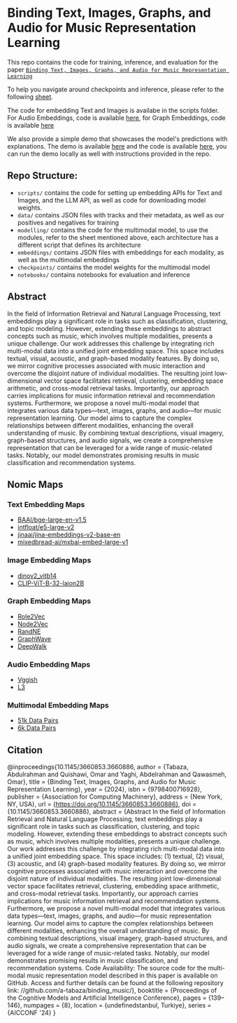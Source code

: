 # Binding Text, Images, Graphs, and Audio for Music Representation Learning
This repo contains the code for training, inference, and evaluation for the paper [``Binding Text, Images, Graphs, and Audio for Music Representation Learning``](https://doi.org/10.1145/3660853.3660886)

To help you navigate around checkpoints and inference, please refer to the following [sheet](https://docs.google.com/spreadsheets/d/11v6GrVe-0SJwl2Xqv_F5k20S1s6H_6B1uQ6oYKZL2Z0/edit?usp=sharing).

The code for embedding Text and Images is availabe in the scripts folder. For Audio Embeddings, code is available [here](https://github.com/a-tabaza/audio_embeddings), for Graph Embeddings, code is available [here](https://github.com/AbdelRahmanYaghi/FairouzConf)

We also provide a simple demo that showcases the model's predictions with explanations. The demo is available [here](https://fairouz.streamlit.app/) and the code is available [here](https://github.com/a-tabaza/fairouz_demo), you can run the demo locally as well with instructions provided in the repo.

## Repo Structure:
- `scripts/` contains the code for setting up embedding APIs for Text and Images, and the LLM API, as well as code for downloading model weights.
- `data/` contains JSON files with tracks and their metadata, as well as our positives and negatives for training
- `modelling/` contains the code for the multimodal model, to use the modules, refer to the sheet mentioned above, each architecture has a different script that defines its architecture
- `embeddings/` contains JSON files with embeddings for each modality, as well as the multimodal embeddings
- `checkpoints/` contains the model weights for the multimodal model
- `notebooks/` contains notebooks for evaluation and inference

## Abstract
In the field of Information Retrieval and Natural Language Processing, text embeddings play a significant role in tasks such as classification, clustering, and topic modeling. However, extending these embeddings to abstract concepts such as music, which involves multiple modalities, presents a unique challenge. Our work addresses this challenge by integrating rich multi-modal data into a unified joint embedding space. This space includes textual, visual, acoustic, and graph-based modality features. By doing so, we mirror cognitive processes associated with music interaction and overcome the disjoint nature of individual modalities. The resulting joint low-dimensional vector space facilitates retrieval, clustering, embedding space arithmetic, and cross-modal retrieval tasks. Importantly, our approach carries implications for music information retrieval and recommendation systems. Furthermore, we propose a novel multi-modal model that integrates various data types—text, images, graphs, and audio—for music representation learning. Our model aims to capture the complex relationships between different modalities, enhancing the overall understanding of music. By combining textual descriptions, visual imagery, graph-based structures, and audio signals, we create a comprehensive representation that can be leveraged for a wide range of music-related tasks. Notably, our model demonstrates promising results in music classification and recommendation systems.

## Nomic Maps
### Text Embedding Maps
- [BAAI/bge-large-en-v1.5](https://atlas.nomic.ai/data/omaralquishawi25/model-bge-1/map-)
- [intfloat/e5-large-v2](https://atlas.nomic.ai/data/omaralquishawi25/model-e5-1/map)
- [jinaai/jina-embeddings-v2-base-en](https://atlas.nomic.ai/data/omaralquishawi25/model-jina-1/map)
- [mixedbread-ai/mxbai-embed-large-v1](https://atlas.nomic.ai/data/omaralquishawi25/model-mxbai/map)

### Image Embedding Maps
- [dinov2_vitb14](https://atlas.nomic.ai/data/omaralquishawi25/model-dino-1/map)
- [CLIP-ViT-B-32-laion2B](https://atlas.nomic.ai/data/omaralquishawi25/model-openclip-1/map)

### Graph Embedding Maps
- [Role2Vec](https://atlas.nomic.ai/data/abd20200355/graph-embedding-map-for-model-role2vec/map)
- [Node2Vec](https://atlas.nomic.ai/data/abd20200355/graph-embedding-map-for-model-node2vec/map)
- [RandNE](https://atlas.nomic.ai/data/abd20200355/graph-embedding-map-for-model-randne/map)
- [GraphWave](https://atlas.nomic.ai/data/abd20200355/graph-embedding-map-for-model-graphwave/map)
- [DeepWalk](https://atlas.nomic.ai/data/abd20200355/graph-embedding-map-for-model-deepwalk/map)

### Audio Embedding Maps
- [Vggish](https://atlas.nomic.ai/data/omaralquishawi25/all-music-embeddings-march-23rd---mean/map)
- [L3](https://atlas.nomic.ai/data/omaralquishawi25/model-openl3/map)

### Multimodal Embedding Maps
- [51k Data Pairs](https://atlas.nomic.ai/data/tyqnology/fairouz-vggish-randne-openclip-mxbai-200-epochs-contracted-51k-datapoints-euclidian/map)
- [6k Data Pairs](https://atlas.nomic.ai/data/tyqnology/fairouz-vggish-randne-openclip-mxbai-200-epochs-contracted-dropout-euclidian/map) 

## Citation
@inproceedings{10.1145/3660853.3660886,
author = {Tabaza, Abdulrahman and Quishawi, Omar and Yaghi, Abdelrahman and Qawasmeh, Omar},
title = {Binding Text, Images, Graphs, and Audio for Music Representation Learning},
year = {2024},
isbn = {9798400716928},
publisher = {Association for Computing Machinery},
address = {New York, NY, USA},
url = {https://doi.org/10.1145/3660853.3660886},
doi = {10.1145/3660853.3660886},
abstract = {Abstract In the field of Information Retrieval and Natural Language Processing, text embeddings play a significant role in tasks such as classification, clustering, and topic modeling. However, extending these embeddings to abstract concepts such as music, which involves multiple modalities, presents a unique challenge. Our work addresses this challenge by integrating rich multi-modal data into a unified joint embedding space. This space includes: (1) textual, (2) visual, (3) acoustic, and (4) graph-based modality features. By doing so, we mirror cognitive processes associated with music interaction and overcome the disjoint nature of individual modalities. The resulting joint low-dimensional vector space facilitates retrieval, clustering, embedding space arithmetic, and cross-modal retrieval tasks. Importantly, our approach carries implications for music information retrieval and recommendation systems. Furthermore, we propose a novel multi-modal model that integrates various data types—text, images, graphs, and audio—for music representation learning. Our model aims to capture the complex relationships between different modalities, enhancing the overall understanding of music. By combining textual descriptions, visual imagery, graph-based structures, and audio signals, we create a comprehensive representation that can be leveraged for a wide range of music-related tasks. Notably, our model demonstrates promising results in music classification, and recommendation systems. Code Availability: The source code for the multi-modal music representation model described in this paper is available on GitHub. Access and further details can be found at the following repository link: //github.com/a-tabaza/binding_music/},
booktitle = {Proceedings of the Cognitive Models and Artificial Intelligence Conference},
pages = {139–146},
numpages = {8},
location = {undefinedstanbul, Turkiye},
series = {AICCONF '24}
}
